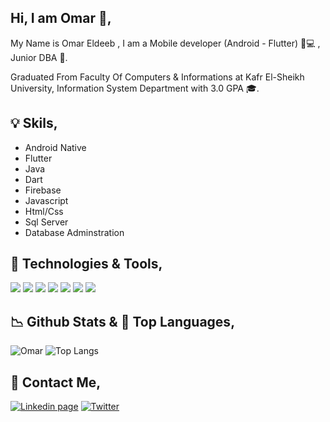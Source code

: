 ## Hi, I am Omar 👋,

 My Name is Omar Eldeeb , I am a Mobile developer (Android - Flutter) 📱💻 , Junior DBA 🧮. 
 
 Graduated From Faculty Of Computers & Informations at Kafr El-Sheikh University, Information System Department with 3.0 GPA 🎓.

## 💡 Skils, 

- Android Native 
- Flutter 
- Java
- Dart
- Firebase 
- Javascript
- Html/Css
- Sql Server
- Database Adminstration

## 🔧 Technologies & Tools,

![](https://img.shields.io/badge/Editor-VS_code-informational?style=flat&logo=visual-studio-code&logoColor=red&color=red)
![](https://img.shields.io/badge/Editor-Android_Studio-informational?style=flat&logo=android-studio&logoColor=red&color=red)
![](https://img.shields.io/badge/Code-Dart-informational?style=flat&logo=dart&logoColor=green&color=green)
![](https://img.shields.io/badge/Code-Java-informational?style=flat&logo=java&logoColor=green&color=green)
![](https://img.shields.io/badge/Code-JavaScript-informational?style=flat&logo=javascript&logoColor=green&color=green)
![](https://img.shields.io/badge/Tools-SQLite-informational?style=flat&logo=sqlite&logoColor=blue&color=blue)
![](https://img.shields.io/badge/Tools-SqlServer-informational?style=flat&logo=sqlite&logoColor=blue&color=blue)

## 📉 Github Stats & 🤖 Top Languages, 

![Omar](https://github-readme-stats.vercel.app/api?username=Omar-Eldeeb98&count_private=true&show_icons=true&theme=radical)
![Top Langs](https://github-readme-stats.vercel.app/api/top-langs/?username=Omar-Eldeeb98&show_icons=true&layout=compact&&langs_count=10&theme=radical)




## 💬 Contact Me,
[![Linkedin page](https://img.shields.io/badge/LinkedIn-0077B5?style=for-the-badge&logo=linkedin&logoColor=white)](https://www.linkedin.com/in/omar-eldeeb-60a130199/) 
  [![Twitter](https://img.shields.io/badge/Twitter-0077B5?style=for-the-badge&logo=twitter&logoColor=white)](https://twitter.com/Omar__Eldeeb__)
